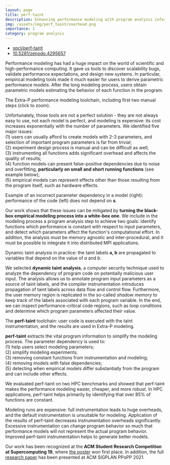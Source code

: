 ```yaml
---
layout: page
title: perf-taint
description: Enhancing performance modeling with program analysis information.
img: /assets/img/perf_taint/overhead.png
importance: 1
category: program analysis
---
```


<div class="project-summary">

<ul>
<li><a href="https://github.com/spcl/perf-taint" title="github" target="_blank" rel="nofollow"><i class="fab fa-github"></i><span>spcl/perf-taint</span></a>
</li>

<li><a href="https://zenodo.org/record/4381803" title="zenodo" target="_blank" rel="nofollow"><i class="ai ai-zenodo"></i><span>10.5281/zenodo.4295657</span></a></li>
</ul>
</div>

Performance modeling has had a huge impact on the world of scientific and high-performance computing.
It gave us tools to discover scalability bugs, validate performance expectations, and design new systems.
In particular, empirical modeling tools made it much easier for users to derive parametric performance
models. After the long modeling process, users obtain parametric models estimating the behavior
of each function in the program.

<div class="img-magnifier-container" style="vertical-align:middle; text-align:center">
    <a href="/assets/img/perf_taint/modeling_framework.png">
      <img class="img-fluid rounded z-depth-1" src="{{ '/assets/img/perf_taint/modeling_framework.png' | relative_url }}" alt="" title="Performance modeling framework."/>
    </a>
</div>
<div class="caption">
  The Extra-P performance modeling toolchain, including first two manual steps (click to zoom).
</div>

Unfortunately, those tools are not a perfect solution - they are not always easy to use,
not each model is perfect, and modeling is expensive: its cost increases exponentially with the number of parameters.
We identified five major issues:  
(1) users can usually afford to create models with 2-3 parameters, and selection of important program parameters is far from trivial;  
(2) experiment design process is manual and can be difficult as well;  
(3) instrumenting all functions adds significant overhead and affects the quality of results;  
(4) function models can present false-positive dependencies due to noise and overfitting,
**particularly on small and short running functions** (see example below);  
(5) empirical models can represent effects other than those resulting from the program itself, such as hardware effects.

<div class="row justify-content-sm-center align-items-center">
  <div class="col-sm-8 mt-3 mt-md-0">
    <a href="/assets/img/perf_taint/false_model_code.png">
      <img class="img-fluid rounded z-depth-1" src="{{ '/assets/img/perf_taint/false_model_code.png' | relative_url }}" alt="" title="Performance modeling framework."/>
    </a>
  </div>
  <div class="col-sm-4 mt-3 mt-md-0">
    <a href="/assets/img/perf_taint/false_model.png">
      <img class="img-fluid rounded z-depth-1" src="{{ '/assets/img/perf_taint/false_model.png' | relative_url }}" alt="" title="Performance modeling framework."/>
    </a>
  </div>
</div>
<div class="caption">
  Example of an incorrect parameter dependency in a model (right): performance of the code (left) does not depend on <b>s</b>.
</div>

Our work shows that these issues can be mitigated by **turning the black-box empirical
modeling process into a white-box one**. We include in the modeling process a program analysis step
to achieve two goals: identify functions which performance is constant with respect to input parameters,
and detect which parameters affect the function's computational effort. In addition, the analysis must be memory agnostic
and inter-procedural, and it must be possible to integrate it into distributed MPI applications.

<div class="img-magnifier-container" style="vertical-align:middle; text-align:center">
    <a href="/assets/img/perf_taint/taint_analysis.png">
      <img class="img-fluid rounded z-depth-1" src="{{ '/assets/img/perf_taint/taint_analysis.png' | relative_url }}" alt="" title="Dynamic taint analysis."/>
    </a>
</div>
<div class="caption">
  Dynamic taint analysis in practice: the taint labels <b>a, b</b> are propagated to variables that depend on the value of <em>a</em> and <em>b</em>.
</div>

We selected **dynamic taint analysis**, a computer security technique used to analyze the dependency
of program code on potentially malicious user input.
The analysis allows us to annotate program input parameters as a source of taint labels, and the
compiler instrumentation introduces propagation of taint labels across data flow and control flow.
Furthermore, the user memory region is replicated in the
so-called _shadow memory_ to keep track of the labels associated with each program variable.
In the end, we can inspect performance-critical code regions, such as loop conditions
and determine which program parameters affected their value.

<div class="img-magnifier-container" style="vertical-align:middle; text-align:center">
    <a href="/assets/img/perf_taint/perf_taint.png">
      <img class="img-fluid rounded z-depth-1" src="{{ '/assets/img/perf_taint/perf_taint.png' | relative_url }}" alt="" title="perf-taint."/>
    </a>
</div>
<div class="caption">
  The <b>perf-taint</b> toolchain: user code is executed with the taint instrumentation, and the results are used in Extra-P modeling.
</div>

**perf-taint** extracts the vital program information to simplify the modeling process.
The parameter dependency is used to:  
(1) help users select modeling parameters;  
(2) simplify modeling experiments;  
(3) removing constant functions from instrumentation and modeling;  
(4) removing models with false dependencies;  
(5) detecting when empirical models differ substantially from the program and can include other effects.

We evaluated perf-taint on two HPC benchmarks and showed that perf-taint makes the performance
modeling easier, cheaper, and more robust.
In HPC applications, perf-taint helps primarily by identifying that over 85% of functions are constant.

<div class="img-magnifier-container" style="vertical-align:middle; text-align:center">
    <a href="/assets/img/perf_taint/overhead.png">
      <img class="img-fluid rounded z-depth-1" src="{{ '/assets/img/perf_taint/overhead.png' | relative_url }}" alt="" title="Instrumentation overhead."/>
    </a>
</div>
<div class="caption">
  Modeling runs are expensive: full instrumentation leads to huge overheads, and the default instrumentation is unsuitable for modeling.
  Application of the results of perf-taint decreases instrumentation overheads significantly.
</div>

<div class="img-magnifier-container" style="vertical-align:middle; text-align:center">
    <a href="/assets/img/perf_taint/intrusion.png">
      <img class="img-fluid rounded z-depth-1" src="{{ '/assets/img/perf_taint/intrusion.png' | relative_url }}" alt="" title="Instrumentation intrusion."/>
    </a>
</div>
<div class="caption">
  Excessive instrumentation can change program behavior so much that performance models will not represent
the actual program behavior. Improved perf-taint instrumentation helps to generate better models.
</div>

Our work has been recognized at the **ACM Student Research Competition at Supercomputing 19**,
where [the poster](/publications#2019perftaint) won first place.
In addition, the full [research paper](/publications#2021perftaint) has been presented at ACM SIGPLAN PPoPP 2021.

